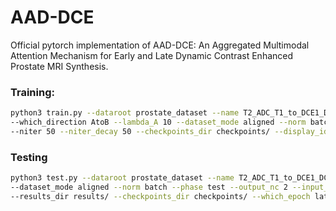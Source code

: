 # AAD-DCE

Official pytorch implementation of AAD-DCE: An Aggregated Multimodal Attention Mechanism for Early and Late Dynamic Contrast Enhanced Prostate MRI Synthesis.

### Training:
```bash
python3 train.py --dataroot prostate_dataset --name T2_ADC_T1_to_DCE1_DCE2 --gpu_ids 0 --model aad_dce --which_model_netG res_cnn --which_model_netD aad
--which_direction AtoB --lambda_A 10 --dataset_mode aligned --norm batch --pool_size 0 --output_nc 2 --input_nc 3 --loadSize 160 --fineSize 160
--niter 50 --niter_decay 50 --checkpoints_dir checkpoints/ --display_id 0 --lr 0.0002
```
### Testing
```bash
python3 test.py --dataroot prostate_dataset --name T2_ADC_T1_to_DCE1_DCE2 --gpu_ids 0 --model aad_dce --which_model_netG res_cnn 
--dataset_mode aligned --norm batch --phase test --output_nc 2 --input_nc 3 --how_many 10000 --serial_batches --fineSize 160 --loadSize 160 
--results_dir results/ --checkpoints_dir checkpoints/ --which_epoch latest
```
